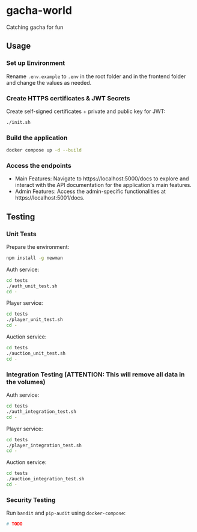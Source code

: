 # gacha-world

Catching gacha for fun

## Usage

### Set up Environment

Rename `.env.example` to `.env` in the root folder and in the frontend folder and change the values as needed.

### Create HTTPS certificates & JWT Secrets

Create self-signed certificates + private and public key for JWT:

```bash
./init.sh
```

### Build the application

```bash
docker compose up -d --build
```

### Access the endpoints

- Main Features: Navigate to https://localhost:5000/docs to explore and interact with the API documentation for the application's main features.
- Admin Features: Access the admin-specific functionalities at https://localhost:5001/docs.

## Testing

### Unit Tests

Prepare the environment:

```bash
npm install -g newman
```

Auth service:

```bash
cd tests
./auth_unit_test.sh
cd -
```

Player service:

```bash
cd tests
./player_unit_test.sh
cd -
```

Auction service:

```bash
cd tests
./auction_unit_test.sh
cd -
```

### Integration Testing (ATTENTION: This will remove all data in the volumes)

Auth service:

```bash
cd tests
./auth_integration_test.sh
cd -
```

Player service:

```bash
cd tests
./player_integration_test.sh
cd -
```

Auction service:

```bash
cd tests
./auction_integration_test.sh
cd -
```

### Security Testing

Run `bandit` and `pip-audit` using `docker-compose`:

```bash
# TODO
```
